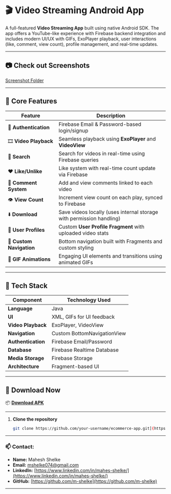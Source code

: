 # 🎬 Video Streaming Android App

A full-featured **Video Streaming App** built using native Android SDK. The app offers a YouTube-like experience with Firebase backend integration and includes modern UI/UX with GIFs, ExoPlayer playback, user interactions (like, comment, view count), profile management, and real-time updates.

---

## 📷 Check out Screenshots

[Screenshot Folder](https://github.com/m-shelke/Firebase-Video-Streaming-App/releases/tag/Streamy-1.0.1)

---

## 🎯 Core Features

| Feature                 | Description                                                              |
|-------------------------|--------------------------------------------------------------------------|
| 🔐 **Authentication**    | Firebase Email & Password-based login/signup                            |
| 🎞️ **Video Playback**     | Seamless playback using **ExoPlayer** and **VideoView**                |
| 🔎 **Search**             | Search for videos in real-time using Firebase queries                   |
| ❤️ **Like/Unlike**       | Like system with real-time count update via Firebase                    |
| 💬 **Comment System**     | Add and view comments linked to each video                             |
| 👁️ **View Count**        | Increment view count on each play, synced to Firebase                  |
| ⬇️ **Download**          | Save videos locally (uses internal storage with permission handling)    |
| 👤 **User Profiles**      | Custom **User Profile Fragment** with uploaded video stats              |
| 🧭 **Custom Navigation**  | Bottom navigation built with Fragments and custom styling               |
| 🎨 **GIF Animations**     | Engaging UI elements and transitions using animated GIFs                |

---

## 🧰 Tech Stack

| Component             | Technology Used             |
|----------------------|-----------------------------|
| **Language**          | Java                        |
| **UI**                | XML, GIFs for UI feedback   |
| **Video Playback**    | ExoPlayer, VideoView        |
| **Navigation**        | Custom BottomNavigationView |
| **Authentication**    | Firebase Email/Password     |
| **Database**          | Firebase Realtime Database  |
| **Media Storage**     | Firebase Storage            |
| **Architecture**      | Fragment-based UI           |

---

## 🚀 Download Now

📦 [**Download APK**](apk/app-debug.apk)

---

1. **Clone the repository**
   ```bash
   git clone https://github.com/your-username/ecommerce-app.git](https://github.com/m-shelke/Firebase-Video-Streaming-App.git
   
---   

### 📫 Contact:
- **Name:** Mahesh Shelke  
- **Email:** [mshelke074@gmail.com](mailto:your.email@example.com)  
- **LinkedIn:** [https://www.linkedin.com/in/mahes-shelke/](https://www.linkedin.com/in/mahes-shelke/)  
- **GitHub:** [https://github.com/m-shelke](https://github.com/m-shelke)

---
